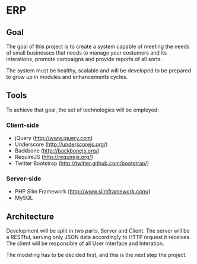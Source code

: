 ERP
===

## Goal

The goal of this project is to create a system capable of meeting the needs of small businesses that needs to manage your costumers and its interations, promote campaigns and provide reports of all  sorts.

The system must be healthy, scalable and will be developed to be prepared to grow up in modules and enhancements cycles.

## Tools

To achieve that goal, the set of technologies will be employed:

### Client-side
- jQuery (<http://www.jquery.com>)
- Underscore (<http://underscorejs.org/>)
- Backbone (<http://backbonejs.org/>)
- RequireJS (<http://requirejs.org/>)
- Twitter Bootstrap (<http://twitter.github.com/bootstrap/>)

### Server-side
- PHP Slim Framework (<http://www.slimframework.com/>)
- MySQL

## Architecture 

Development will be split in two parts, Server and Client. The server will be a RESTful, serving only JSON data accordingly to HTTP request it receives. The client will be responsible of all User Interface and Interation.

The modeling has to be decided first, and this is the next step the project.
